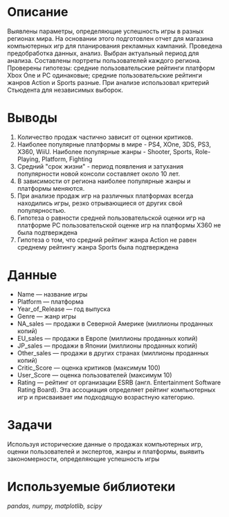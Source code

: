 # Описание
Выявлены параметры, определяющие успешность игры в разных регионах мира. На основании этого подготовлен отчет для магазина компьютерных игр для планирования рекламных кампаний. Проведена предобработка данных, анализ. Выбран актуальный период для анализа. Составлены портреты пользователей каждого региона. Проверены гипотезы: средние пользовательские рейтинги платформ Xbox One и PC одинаковые; средние пользовательские рейтинги жанров Action и Sports разные. При анализе использовал критерий Стьюдента для независимых выборок.
# Выводы
1. Количество продаж частично зависит от оценки критиков.
2. Наиболее популярные платформы в мире - PS4, XOne, 3DS, PS3, X360, WiiU. Наиболее популярные жанры - Shooter, Sports, Role-Playing, Platform, Fighting
3. Средний "срок жизни" - период появления и затухания популярности новой консоли составляет около 10 лет.
4. В зависимости от региона наиболее популярные жанры и платформы меняются. 
5. При анализе продаж игр на различных платформах всегда находились игры, резко отрывающиеся от других свой популярностью.
6. Гипотеза о равности средней пользовательской оценки игр на платформе PC пользовательской оценке игр на платформы X360 не была подтверждена
7. Гипотеза о том, что средний рейтинг жанра Action не равен среднему рейтингу жанра Sports была подтверждена
# Данные
- Name — название игры
- Platform — платформа
- Year_of_Release — год выпуска
- Genre — жанр игры
- NA_sales — продажи в Северной Америке (миллионы проданных копий)
- EU_sales — продажи в Европе (миллионы проданных копий)
- JP_sales — продажи в Японии (миллионы проданных копий)
- Other_sales — продажи в других странах (миллионы проданных копий)
- Critic_Score — оценка критиков (максимум 100)
- User_Score — оценка пользователей (максимум 10)
- Rating — рейтинг от организации ESRB (англ. Entertainment Software Rating Board). Эта ассоциация определяет рейтинг компьютерных игр и присваивает им подходящую возрастную категорию.
# Задачи
Используя исторические данные о продажах компьютерных игр, оценки пользователей и экспертов, жанры и платформы, выявить закономерности, определяющие успешность игры 
# Используемые библиотеки
*pandas, numpy, matplotlib, scipy*
